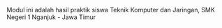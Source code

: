 Modul ini adalah hasil praktik siswa Teknik Komputer dan Jaringan, SMK Negeri 1 Nganjuk - Jawa Timur

